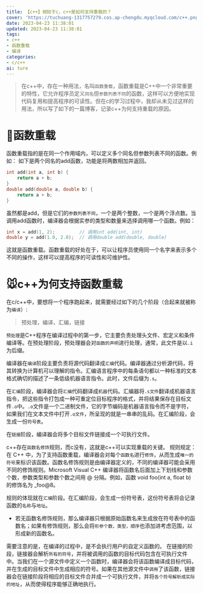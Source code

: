 ```yaml
---
title: 【c++】相较于c，c++是如何支持重载的？
cover: 'https://tuchuang-1317757279.cos.ap-chengdu.myqcloud.com/c++.png'
date: 2023-04-23 11:38:01
updated: 2023-04-23 11:38:01
tags: 
- c++
- 函数重载
- 编译
categories:
- c/c++
ai: ture
---
```



> 在c\+\+中，存在一种用法，名叫`函数重载`，函数重载是C\+\+中一个非常重要的特性，它允许程序员定义`同名`但`参数列表不同`的函数，这样可以方便地实现代码复用和提高程序的可读性。但在c的学习过程中，我却从未见过这样的用法，所以写了如下的一篇博客，记录c\+\+为何支持重载的原因。

# 🐶函数重载

函数重载指的是在同一个作用域内，可以定义多个同名但参数列表不同的函数。例如：
如下是两个同名的add函数，功能是将两数相加并返回。
```c++
int add(int a, int b) {
    return a + b;
}
double add(double a, double b) {
    return a + b;
}
```

虽然都是add，但是它们的`参数列表不同`，一个是两个整数，一个是两个浮点数。当调用add函数时，编译器会根据实参的类型和数量来选择调用哪一个函数。例如：

```c++
int x = add(1, 2);         // 调用int add(int, int)
double y = add(1.0, 2.0);  // 调用double add(double, double)
```

这就是函数重载。函数重载的好处在于，可以让程序员使用同一个名字来表示多个不同的操作，这样可以提高程序的可读性和可维护性。

# 🐭c++为何支持函数重载
在c/c++中，要想将一个程序跑起来，就需要经过如下的几个阶段（合起来就被称为`编译`）:
> 预处理，编译，汇编，链接


`预处理`是C++程序在编译过程中的第一步，它主要负责处理头文件、宏定义和条件编译等。在预处理阶段，预处理器会对`函数的声明`进行处理，通常，此文件是以`.i`为后缀。

编译器在`编译`阶段主要负责将源代码翻译成`汇编`代码。编译器通过分析源代码，将其转换为计算机可以理解的指令。汇编语言程序中的每条语句都以一种标准的文本格式确切的描述了一条低级机器语言指令。此时，文件后缀为`.s`。

在`汇编`阶段，编译器会将`汇编`代码翻译成`机器`代码。汇编器将`.s文件`翻译成机器语言指令，把这些指令打包成一种可重定位目标程序的格式，并将结果保存在目标文件`.o`中。`.o`文件是一个二进制文件，它的字节编码是机器语言指令而不是字符，如果我们在文本文件中打开`.o文件`，所呈现的就是一串串的乱码。在汇编阶段，会生成一份`符号表`。

在`链接`阶段，编译器会将多个目标文件链接成一个可执行文件。

c\+\+存在`函数名修饰`规则，而c没有，这就是c\+\+可以实现重载的关键。
规则规定：在 C\+\+ 中，为了支持函数重载，编译器会对每个`函数名`进行`修饰`，从而生成`唯一的符号`来标识该函数。函数名修饰规则是由编译器定义的，不同的编译器可能会采用不同的修饰规则。Microsoft Visual C++ 编译器将函数名后面加上下划线和参数个数，参数类型和参数个数之间用 @ 分隔。例如，函数 void foo(int a, float b) 的修饰名为 _foo@8。

规则的体现就在`汇编`阶段。在汇编阶段，会生成一份符号表，这份符号表将会记录函数的`名称`与`地址`。
*  若无函数名修饰规则，那么编译器只根据原始函数名来生成放在符号表中的函数名；如果有修饰规则，那么会将`形参个数，类型，顺序`也添加进考虑范围，以形成新的函数名。

需要注意的是，在编译的过程中，是不会执行用户的自定义函数的。
在链接的阶段，链接器会解析`所有的符号`，并将被调用的函数的目标代码包含在可执行文件中。当我们在一个源文件中定义一个函数时，编译器会将该函数编译成目标代码，并在生成的目标文件中生成相应的符号。如果在其他源文件中`调用`了该函数，链接器会在链接阶段将相应的目标文件合并成一个可执行文件，并将`各个符号解析成实际的地址`，从而使得程序能够正确地执行。

